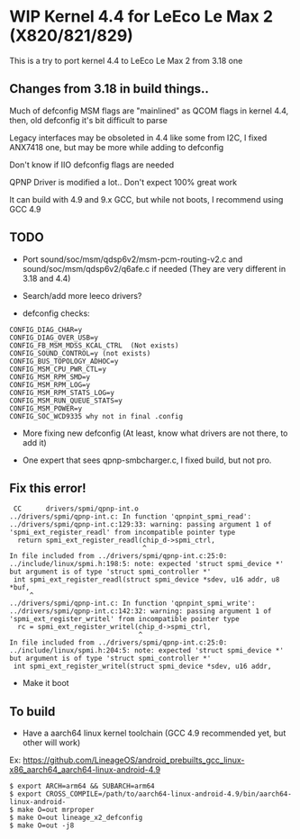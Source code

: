 # WIP Kernel 4.4 for LeEco Le Max 2 (X820/821/829)

This is a try to port kernel 4.4 to LeEco Le Max 2 from 3.18 one


## Changes from 3.18 in build things..

Much of defconfig MSM flags are "mainlined" as QCOM flags in kernel 4.4, then, old defconfig it's bit difficult to parse

Legacy interfaces may be obsoleted in 4.4 like some from I2C, I fixed ANX7418 one, but may be more while adding to defconfig

Don't know if IIO defconfig flags are needed

QPNP Driver is modified a lot.. Don't expect 100% great work

It can build with 4.9 and 9.x GCC, but while not boots, I recommend using GCC 4.9

## TODO

- Port sound/soc/msm/qdsp6v2/msm-pcm-routing-v2.c and sound/soc/msm/qdsp6v2/q6afe.c if needed (They are very different in 3.18 and 4.4)

- Search/add more leeco drivers?

- defconfig checks:
```
CONFIG_DIAG_CHAR=y
CONFIG_DIAG_OVER_USB=y
CONFIG_FB_MSM_MDSS_KCAL_CTRL  (Not exists)
CONFIG_SOUND_CONTROL=y (not exists)
CONFIG_BUS_TOPOLOGY_ADHOC=y
CONFIG_MSM_CPU_PWR_CTL=y
CONFIG_MSM_RPM_SMD=y
CONFIG_MSM_RPM_LOG=y
CONFIG_MSM_RPM_STATS_LOG=y
CONFIG_MSM_RUN_QUEUE_STATS=y
CONFIG_MSM_POWER=y
CONFIG_SOC_WCD9335 why not in final .config
```

- More fixing new defconfig (At least, know what drivers are not there, to add it)

- One expert that sees qpnp-smbcharger.c, I fixed build, but not pro.

## Fix this error!

```
 CC      drivers/spmi/qpnp-int.o
../drivers/spmi/qpnp-int.c: In function 'qpnpint_spmi_read':
../drivers/spmi/qpnp-int.c:129:33: warning: passing argument 1 of 'spmi_ext_register_readl' from incompatible pointer type
  return spmi_ext_register_readl(chip_d->spmi_ctrl,
                                 ^
In file included from ../drivers/spmi/qpnp-int.c:25:0:
../include/linux/spmi.h:198:5: note: expected 'struct spmi_device *' but argument is of type 'struct spmi_controller *'
 int spmi_ext_register_readl(struct spmi_device *sdev, u16 addr, u8 *buf,
     ^
../drivers/spmi/qpnp-int.c: In function 'qpnpint_spmi_write':
../drivers/spmi/qpnp-int.c:142:32: warning: passing argument 1 of 'spmi_ext_register_writel' from incompatible pointer type
  rc = spmi_ext_register_writel(chip_d->spmi_ctrl,
                                ^
In file included from ../drivers/spmi/qpnp-int.c:25:0:
../include/linux/spmi.h:204:5: note: expected 'struct spmi_device *' but argument is of type 'struct spmi_controller *'
 int spmi_ext_register_writel(struct spmi_device *sdev, u16 addr,
```

- Make it boot

## To build

- Have a aarch64 linux kernel toolchain (GCC 4.9 recommended yet, but other will work)

Ex: https://github.com/LineageOS/android_prebuilts_gcc_linux-x86_aarch64_aarch64-linux-android-4.9


    $ export ARCH=arm64 && SUBARCH=arm64
    $ export CROSS_COMPILE=/path/to/aarch64-linux-android-4.9/bin/aarch64-linux-android-
    $ make O=out mrproper
    $ make O=out lineage_x2_defconfig
    $ make O=out -j8
